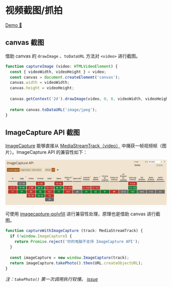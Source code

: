 # 视频截图/抓拍

[Demo 🔗](https://shushushv.github.io/Front-End-Media/extra/ImageCapture/example/)

## canvas 截图

借助 canvas 的 `drawImage` 、`toDataURL` 方法对 `<video>` 进行截图。

``` typescript
function captureImage (video: HTMLVideoElement) {
  const { videoWidth, videoHeight } = video;
  const canvas = document.createElememt('canvas');
  canvas.width = videoWidth;
  canvas.height = videoHeight;

  canvas.getContext('2d').drawImage(video, 0, 0, videoWidth, videoHeight);
  
  return canvas.toDataURL('image/jpeg');
}
```

## ImageCapture API 截图
[ImageCapture](https://w3c.github.io/mediacapture-image/) 能够直接从 [MediaStreamTrack（video）](https://developer.mozilla.org/en-US/docs/Web/API/MediaStreamTrack) 中捕获一帧视频帧（图片）。ImageCapture API 的兼容性如下：

![caniuseImageCapture](./docs/caniuseImageCapture.jpg)

可使用 [imagecapture-polyfill](https://github.com/GoogleChromeLabs/imagecapture-polyfill) 进行兼容性处理，原理也是借助 canvas 进行截图。

```typescript
function captureWithImageCapture (track: MediaStreamTrack) {
  if (!window.ImageCapture) {
    return Promise.reject('你的电脑不支持 ImageCapture API');
  }

  const imageCapture = new window.ImageCapture(track);
  return imageCapture.takePhoto().then(URL.createObjectURL);
}
```

*注：`takePhoto()` 第一次调用执行较慢。 [issue](https://github.com/w3c/mediacapture-image/issues/197)*
